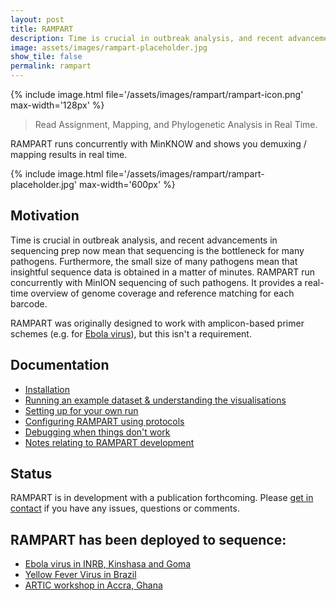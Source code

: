 ```yaml
---
layout: post
title: RAMPART
description: Time is crucial in outbreak analysis, and recent advancements in sequencing prep now mean that sequencing is the bottleneck for many pathogens. Furthermore, the small size of many pathogens mean that insightful sequence data is obtained in a matter of minutes. RAMPART run concurrently with MinION sequencing of such pathogens. It provides a real-time overview of genome coverage and reference matching for each barcode.            
image: assets/images/rampart-placeholder.jpg
show_tile: false
permalink: rampart
---
```


{% include image.html file='/assets/images/rampart/rampart-icon.png' max-width='128px' %}

> Read Assignment, Mapping, and Phylogenetic Analysis in Real Time.

RAMPART runs concurrently with MinKNOW and shows you demuxing / mapping results in real time.

{% include image.html file='/assets/images/rampart/rampart-placeholder.jpg' max-width='600px' %}

## Motivation
Time is crucial in outbreak analysis, and recent advancements in sequencing prep now mean that sequencing is the bottleneck for many pathogens.
Furthermore, the small size of many pathogens mean that insightful sequence data is obtained in a matter of minutes.
RAMPART run concurrently with MinION sequencing of such pathogens.
It provides a real-time overview of genome coverage and reference matching for each barcode.

RAMPART was originally designed to work with amplicon-based primer schemes (e.g. for [Ebola virus](http://artic-network/ebov)), but this isn't a requirement.

## Documentation

* [Installation](https://artic-network.github.io/rampart/docs/installation.html)
* [Running an example dataset & understanding the visualisations](https://artic-network.github.io/rampart/docs/examples.html)
* [Setting up for your own run](https://artic-network.github.io/rampart/docs/setting-up.html)
* [Configuring RAMPART using protocols](https://artic-network.github.io/rampart/docs/protocols.html)
* [Debugging when things don't work](docs/https://artic-network.github.io/rampart/docs/debugging.html)
* [Notes relating to RAMPART development](docs/https://artic-network.github.io/rampart/docs/developing.html)


## Status

RAMPART is in development with a publication forthcoming.
Please [get in contact](https://twitter.com/hamesjadfield) if you have any issues, questions or comments.

## RAMPART has been deployed to sequence:

* [Ebola virus in INRB, Kinshasa and Goma](https://twitter.com/Eddy_Lusamaki_K/status/1218837546878275584)
* [Yellow Fever Virus in Brazil](https://twitter.com/Hill_SarahC/status/1149372404260593664)
* [ARTIC workshop in Accra, Ghana](https://twitter.com/george_l/status/1073245364197711874)
